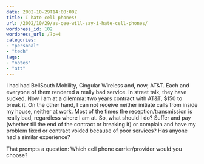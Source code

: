 ```yaml
---
date: 2002-10-29T14:00:00Z
title: I hate cell phones!
url: /2002/10/29/as-gee-will-say-i-hate-cell-phones/
wordpress_id: 102
wordpress_url: /?p=4
categories:
- "personal"
- "tech"
tags:
- "notes"
- "att"
---
```


I had had BellSouth Mobility, Cingular Wireless and, now, AT&T. Each and everyone of them rendered a really bad service. In street talk, they have sucked. Now I am at a dilemma: two years contract with AT&T, $150 to break it. On the other hand, I can not receive neither initiate calls from inside my house, neither at work. Most of the times the reception/transmission is really bad, regardless where I am at. So, what should I do? Suffer and pay (whether till the end of the contract or breaking it) or complain and have my problem  fixed or contract voided because of poor services? Has anyone had a similar experience?

That prompts a question: Which cell phone carrier/provider would you choose?
